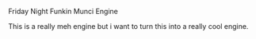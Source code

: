 Friday Night Funkin Munci Engine

This is a really meh engine but i want to turn this into a really cool engine.
